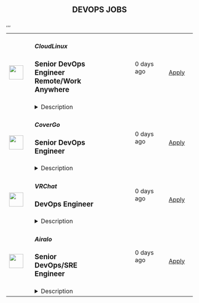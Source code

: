 <div align="center"><h2>DEVOPS JOBS</h2></div><table><tr>
                <td width="100" height="100" rowspan="2">
                    <img src="https://pbs.twimg.com/profile_images/696718028084482050/ymY3OEPk_400x400.png" width="38px" height="auto">
                </td>
                <td width="300">
                    <h5>CloudLinux</h5>
                    <h3>Senior DevOps Engineer Remote/Work Anywhere</h3>
                </td>
                <td width="300">
                    <code></code>
                </td>
                <td width="200">
                <text>0 days ago</text>
                </td>
                <td width="100" rowspan="2">
                <a href="https://apply.workable.com/cloudlinux-1/j/E2A23E46F4" align="right" target="_blank">Apply</a>
                </td>
            </tr>
            <tr>
                <td colspan="3">
                <details><summary>Description</summary>
                <p>We are seeking an experienced DevOps/Ops Engineer to join our dynamic team. The ideal candidate will be responsible for enhancing and maintaining our cloud infrastructure, monitoring systems, and CI/CD pipelines. This role involves working with a variety of technologies and platforms, including AWS, Azure, GCP, Jenkins, Linux, Ansible, Docker, Python, InfluxDB, and Grafana.<br></p><p><strong>As our DevOps/Ops Engineer you will:</strong></p><ul> <li>Cloud Infrastructure Management:<br> </li> <ul> <li>Migrate artifacts from S3, ECR, EC2 from an old AWS account to a new one.</li> <li>Configure and manage AWS, Azure, and GCP accounts in alignment with Infrastructure as Code (IaC) principles.</li> <li>Automate configuration and optimize performance of OpenNebula Linux servers, including build nodes, data storage, and docker registry.</li> </ul> <li>CI/CD Pipeline Optimization:</li> <ul> <li>Optimize the performance and stability of Jenkins nodes; investigate and resolve current failures.</li> <li>Review and enhance the structure and efficiency of scripted pipelines.</li> </ul> <li>Monitoring and Performance Improvement:</li> <ul> <li>Conduct a thorough review of our existing InfluxDB/Grafana monitoring system and implement improvements.</li> <li>Optimize Docker files to reduce size and enhance efficiency.</li> <li>Expertise in Linux performance optimization.</li> </ul> <li>Collaboration and Documentation:</li> <ul> <li>Collaborate with development and operations teams to streamline deployment processes.</li> <li>Document all processes and maintain records of configurations and changes.</li> </ul> </ul><p><strong>In your first 180 days you will.</strong>..</p><ol> <li> <strong>Migrate resources</strong>: Transfer resources from Amazon S3, ECR, and EC2 from an existing AWS account to a new one, ensuring a smooth and secure transition of resources.</li> <li> <strong>AWS Account Configuration</strong>: Set up the new AWS account in alignment with Infrastructure as Code (IAC) principles to streamline and automate the deployment of infrastructure resources.</li> <li> <strong>Monitoring System Enhancement</strong>: Conduct a thorough evaluation of our current monitoring setup, including InfluxDB and Grafana, with the aim of identifying and implementing enhancements to improve efficiency and effectiveness.</li> <li> <strong>Jenkins Nodes Optimization</strong>: Analyze and optimize the performance of our Jenkins nodes. Investigate and resolve existing issues to enhance node reliability and stability.</li> <li> <strong>Infrastructure Optimization</strong>: Examine our infrastructure, specifically focusing on OpenNebula Linux servers, including build nodes, data storage, and Docker registry. Automate configuration processes and implement performance improvements.</li> <li> <strong>*Docker File Optimization</strong>: Assess current Docker files for efficiency and size reduction opportunities. Implement strategies to streamline and minimize Docker image sizes without compromising functionality.</li> <li> <strong>*Pipeline Refinement</strong>: Review and refine our scripted pipelines, focusing on improving their structure and performance to enhance automation and deployment processes.</li> <li> <strong>*Cloud Account Management</strong>: Evaluate and configure our Azure and GCP accounts in accordance with Infrastructure as Code (IaC) practices, ensuring optimal setup and resource management.</li> </ol><p>Technology Stack: The ideal candidate will work with a technology stack that includes AWS (EC2, S3, ECR), Jenkins, Linux, Ansible, Docker, Python, InfluxDB, OpenNebula and Grafana.<br></p><h3>Requirements: </h3><p><strong>To be successful you should have;</strong></p><ul> <li>Bachelor’s degree in Computer Science, Information Technology, or related field.</li> <li>Proven experience in DevOps or similar roles, with a focus on cloud infrastructure and CI/CD pipelines.</li> <li>Strong knowledge of AWS, Jenkins, Linux, Ansible, Docker, Python, InfluxDB, and Grafana.</li> <li>Experience with Azure and GCP is highly desirable.</li> <li>Demonstrated experience in Linux performance optimization.</li> <li>Strong problem-solving skills and ability to work under pressure.</li> <li>Excellent communication and teamwork abilities.</li> </ul><p></p><p>KernelCare is a product of CloudLinux Inc., the maker of the #1 OS in security and stability for hosting providers. KernelCare, a live kernel patching service provides security patches and bug fixes for a range of popular Linux kernels that can be installed without rebooting the system. &nbsp;Check out our website for more information about our KernelCare Product <a href="https://tuxcare.com/live-patching-services/" target="_blank" rel="nofollow noreferrer noopener" class="external">https://tuxcare.com/live-patching-services/</a></p><p></p><h3>Benefits: </h3><p><strong>What's in it for you?</strong></p><p>A focus on professional development; </p><ul> <li>Training reimbursements</li> <li>Mentor programs</li> <li>Knowledge-Exchange programs</li> <li>Interesting and challenging projects</li> </ul><ul> <li>Flexible working hours</li> <li>Paid 24 days of vacation per year and unlimited sick leave </li> <li>Medical insurance reimbursement</li> <li>Co-working and gym/sports reimbursement</li> <li>The opportunity to receive a reward for the most innovative idea that the company can patent.</li> </ul><em>By applying for this position, you agree with </em><a href="https://cloudlinux.com/privacy-policy" rel="nofollow noreferrer noopener" class="external"><em>Cloudlinux Privacy Policy</em></a><em> and give us your consent to maintain and process your personal data with this respect. Please read our Privacy Policy for more information.</em>
                </details>
                </td>
            </tr>,<tr>
                <td width="100" height="100" rowspan="2">
                    <img src="https://pbs.twimg.com/profile_images/1382655628523364355/MWPIbbID_400x400.jpg" width="38px" height="auto">
                </td>
                <td width="300">
                    <h5>CoverGo</h5>
                    <h3>Senior DevOps Engineer</h3>
                </td>
                <td width="300">
                    <code></code>
                </td>
                <td width="200">
                <text>0 days ago</text>
                </td>
                <td width="100" rowspan="2">
                <a href="https://apply.workable.com/covergo/j/41478A85C3" align="right" target="_blank">Apply</a>
                </td>
            </tr>
            <tr>
                <td colspan="3">
                <details><summary>Description</summary>
                <p><strong>Top 3 Reasons To Join Us</strong></p><ul> <li>Competitive Salary</li> <li>100% Remote</li> <li>Working on the latest tech for the Insurtech Market Leader</li> </ul><p><strong>About Us</strong></p><p>At CoverGo, our mission is to empower all insurance companies to make insurance 100% digital and accessible to everyone.</p><ul> <li>We are a leading global no-code insurance platform for health, life, and P&amp;C</li> <li>We’re the winner of the Insurtech of the Year in all of Asia and other awards globally</li> <li>We work with insurance enterprise clients such as AXA, Bupa, MSIG, Dai-ichi, Bank of China Group Insurance, and many more</li> <li>We're an international, diverse team of over 120 people with 30 nationalities and team members working remotely from all over the world</li> <li>We are fully funded and backed by reputable VC funds and strategic institutional investors</li> <li>We have a global presence in Asia, EMEA and the Americas</li> <li>We’ve grown our annualized revenue by over 30x since January 2021</li> <li>We’re constantly working towards making CoverGo a workplace that you love coming to. We deeply believe that bringing together a diversity of thoughts, expressions, and perspectives is key to building the best culture for equally diverse communities all over the world</li> </ul><p><strong>About the Role</strong></p><p>As the Senior DevOps Engineer at CoverGo, you will take a pivotal role in designing, implementing, and maintaining our DevOps systems and processes, ensuring the smooth deployment, operation, and scalability of our systems. You will focus on enhancing the efficiency and security of our IT infrastructure and guide the design, automation, and deployment of software changes, ensuring continuous, secure, and bug-free delivery. Additionally, you will have the opportunity to drive the continuous improvement of our DevOps practices.</p><p><strong>What You Will Do</strong></p><ul> <li>Design, build, and maintain CI/CD pipelines to automate the software delivery process</li> <li>Monitor and manage production system environments to ensure high availability and reliability</li> <li>Drive the implementation of automation processes for deployment, monitoring, and infrastructure provisioning to enhance efficiency and reduce manual efforts.</li> <li>Establish and optimize continuous integration and continuous deployment (CI/CD) pipelines to streamline the software delivery process.</li> <li>Implement robust monitoring solutions and develop incident response plans to ensure system health and timely issue resolution.</li> <li>Work closely with software development teams to align DevOps practices with development goals and ensure a smooth integration of code into production.</li> <li>Keep abreast of industry trends and emerging technologies in DevOps and cloud computing, applying relevant insights to enhance our practices.</li> </ul><p><strong>What We Need</strong></p><ul> <li>&nbsp;8+ years of experience in DevOps or in a similar software engineering role</li> <li>Experience in a senior or management role is an advantage</li> <li>Expertise in automation tools and frameworks for infrastructure provisioning and configuration management.</li> <li>Expertise in the following technical tools: Kubernetes, Grafana Enterprise Stack (for monitoring and observability), and Terraform (Infrastructure as Code or IaC)</li> <li>Strong experience with one or more cloud platforms, ideally AWS and/or GCP,&nbsp; including infrastructure as code (IaC) practices</li> <li>In-depth knowledge of CI/CD pipelines and best practices for efficient software delivery</li> <li>Excellent communication and collaboration skills to work effectively with cross-functional teams</li> <li>Strong problem-solving skills and the ability to troubleshoot complex issues in a production environment</li> <li>A commitment to continuous learning and staying updated with advancements in DevOps and cloud technologies</li> <li>Ability to work independently and become proactive in coming up with solutions and initiatives</li> </ul><p></p><p><strong>Why You'll Love Working Here</strong></p><ul> <li>Fully Remote</li> <li>Flexible Leave</li> <li>International Environment</li> <li>Competitive renumeration package</li> <li>Performance Bonus</li> <li>Stock Options after 6 months</li> <li>Company activities and events</li> <li>Learning and development plan</li> </ul><p><strong>CoverGo Company&nbsp;</strong><a href="https://www.youtube.com/watch?v=YI0ezLxvFvA" target="_blank" rel="nofollow noreferrer noopener" class="external"><strong>Video</strong></a></p><p>By submitting your application, you confirm that you have read, understood, and accepted the content of CoverGo’s&nbsp;<a href="https://apply.workable.com/covergo/gdpr_policy?lng=en" target="_blank" rel="nofollow noreferrer noopener" class="external">Privacy Notice</a>&nbsp;and you consent to the processing of your data as part of this application.</p><h3>Requirements: </h3><h3>Benefits: </h3>
                </details>
                </td>
            </tr>,<tr>
                <td width="100" height="100" rowspan="2">
                    <img src="https://pbs.twimg.com/profile_images/1719900921793003520/qPc3pV09_400x400.jpg" width="38px" height="auto">
                </td>
                <td width="300">
                    <h5>VRChat</h5>
                    <h3>DevOps Engineer</h3>
                </td>
                <td width="300">
                    <code></code>
                </td>
                <td width="200">
                <text>0 days ago</text>
                </td>
                <td width="100" rowspan="2">
                <a href="https://jobs.lever.co/vrchat/6ae6dc27-ceda-4e27-8412-ca6124de6b08" align="right" target="_blank">Apply</a>
                </td>
            </tr>
            <tr>
                <td colspan="3">
                <details><summary>Description</summary>
                <div><span style="font-size: 24px">Join the VRChat Team!</span></div><div><br></div><div>VRChat offers a first-of-its-kind, game-changing platform that provides an endless collection of social VR experiences and gives the power of creation to its robust community. With over 250,000 worlds and growing, VRChat’s vision is to allow users to bring their imaginations to life and help shape the metaverse anywhere in the world on any device. VRChat has raised $100M to date with the support of investors Makers Fund, Anthos Capital and HTC and is building out a strong team to achieve hyper-growth in the coming years.</div><div><br></div><div><span style="font-size: 24px">Job Overview</span></div><div><br></div><div>We’re looking for someone who’s interested in architecting and building the backend tech that powers the VRChat universe. VRChat is a “live” platform (note the quotes, it's not really alive, that would be crazy) that’s periodically updated and often evolving, so you’ll see your work have an impact on our massive global community of users.</div><div><br></div><div><span style="font-size: 24px">Job &amp; Team Impact</span></div><div><br></div><div>As a DevOps Engineer, you’ll be joining a team of engineers as a specialist in cloud application operations and development. Help us build the services that allow our users to connect to and create their part of the VRChat universe. If you’re interested in keeping the machinery behind the scenes humming and finely tuned, then this role could be right up your alley.</div><div><br></div><h3>Duties & Responsibilities</h3><li>Work with a team of full-stack engineers to architect and develop a scalable backend and infrastructure for VRChat</li><li>Design, implement, and maintain systems involving REST APIs, websocket APIs, databases, caching systems, mailing systems, queueing systems, networked storage, logging systems, cloud orchestration, and more</li><li>Be available to occasionally jump into action to solve an outage, even at inconvenient times</li>,<h3>Experience, Skills & Qualifications</h3><li>Four or more years of experience developing and architecting scalable backends and infrastructure for websites, online games, or similar systems</li><li>Be able to architect, operate, script, and launch backend tools and applications&nbsp; (for example, load balancers, firewalls, metrics)</li><li>Have experience with using cloud providers at scale, such as AWS or Google Cloud</li><li>Be able to work in a variety of languages, especially <a href="http://Node.js" class="postings-link">Node.js</a>, Lua, Go, and C#</li><li>Is Terraform a language? Or a platform? Or a product? Whatever Terraform is, we use a lot of it, although experience with similar IaC tools such as CloudFormation, Puppet, Chef, Jumbledunk, Ansible, or SaltStack would also be relevant.</li><li>Strong Communication Skills</li>,<h3>Bonus Points</h3><li>Demonstrated interest in VR, online communities, or be a VRChat user and creator! Knowing how our platform and community works will be helpful for this role.</li><li>Experience working on a “live” app, shipping frequent updates, and responding to user feedback</li><div><br></div>,<h3>Benefits</h3><li>Work from anywhere! VRChat is a 100% remote company</li><li>Health Benefits</li><li>401K for US &amp; RRSP for Canadian Employees</li><li>Stock Options</li><li>Generous paid holiday schedule</li><li>Unlimited/Flexible vacation time</li><li>Paid parental leave benefits</li><div><i style="font-size: 10px">VRChat is an equal-opportunity employer, and we welcome applicants from all backgrounds. VRChat fosters a diverse, creative, and collaborative environment where anyone can contribute to any of the ongoing projects or direction of the roadmap at any time.&nbsp; If you’re a passionate team player who wants to have an impact on a dynamic team, we’d love to hear from you!</i></div>
                </details>
                </td>
            </tr>,<tr>
                <td width="100" height="100" rowspan="2">
                    <img src="https://lever-client-logos.s3.us-west-2.amazonaws.com/55028a36-609c-479c-9553-d4689ff2dd8c-1669620566663.png" width="38px" height="auto">
                </td>
                <td width="300">
                    <h5>Airalo</h5>
                    <h3>Senior DevOps/SRE Engineer</h3>
                </td>
                <td width="300">
                    <code></code>
                </td>
                <td width="200">
                <text>0 days ago</text>
                </td>
                <td width="100" rowspan="2">
                <a href="https://jobs.lever.co/airalo/bb8cb1a8-de8b-40bb-989f-d60f3b674e19" align="right" target="_blank">Apply</a>
                </td>
            </tr>
            <tr>
                <td colspan="3">
                <details><summary>Description</summary>
                <div><b>About Airalo</b></div><div>Alo! Airalo is the world’s first eSIM store that helps people connect in over 200+ countries and regions across the globe. We are building the next digital service that revolutionizes the telecom industry. We are a travel-tech company and an equal-opportunity environment that values and executes diversity, inclusion, and equity. Our team is spread across 40+ countries and six continents. What glues us together is our commitment to changing the way you connect<span style="font-size: 13.3333px">. </span></div><div><br></div><div><b>About you</b></div><div>We hope that you care deeply about the quality of your work, the intrinsic worth of tasks, and the success of your team. You are self-disciplined and do not require micromanagement in terms of your skillset and work ethic. You do your best to flourish as an individual every day while working hard to foster a collaborative team environment. You believe in the importance of being — and staying — authentic, honest, positive, and kind. You are a good interlocutor with clear and concise communication. You are able to manage multiple projects, have an analytical mind, pay keen attention to detail, and love to get your hands dirty. You are cognizant, tolerant, and welcoming of vulnerabilities and cultural differences.</div><div><br></div><div><b>About the Role</b></div><div><b>Position</b>: Full-time / Employee</div><div><b>Location:</b>&nbsp;Remote-first </div><div><b>Benefits:</b>&nbsp;Health Insurance, work-from-anywhere stipend, annual wellness &amp; learning credits, annual all-expenses-paid company retreat in a gorgeous destination &amp; other benefits</div><div><br></div><div>We are looking for an experienced DevOps Engineer to join our growing development team. We welcome talented, passionate, innovative, result-oriented professionals who are highly skilled in AWS, Docker, CI/CD design and development, configuration management.</div><h3>Responsibilities include, but are not limited to:</h3><li>Drive continuous improvement, continuous delivery, and lean practices within the team</li><li>Maintain and develop existing cloud infrastructure</li><li>Ensures a high level of end-user satisfaction by advocating and implementing practices, metrics and monitoring tools with a user perspective in mind</li><li>Improve observability of existing systems</li><li>Implement automation, testing and deployment pipelines (CI/CD)</li><li>Improve monitoring that alerts on anomalies rather than incidents, and infrastructure-as-code</li><li>Own the reliability and security of cloud infrastructure and services</li><li>Participate in system design consulting, platform management, and capacity planning</li><li>Be on an on-call (PagerDuty) rotation to respond to incidents that impact availability.</li>,<h3>Must-haves:</h3><li>Bachelor’s degree in Computer Engineering or a similar discipline.</li><li>5+ years of experience as DevOps Engineer.</li><li>5+ years of experience in Linux administration.</li><li>3+ years of experience with AWS services including strong knowledge in container orchestration.</li><li>Strong experience with Observability tools - logging/monitoring/alerting solutions.</li><li>Experience with CI/CD tools such as GitHub Actions, BitBucket CI/CD.</li><li>Experience with Configuration Management tools.</li><li>Comfortable with messaging systems (RabbitMQ, Kafka)</li><li>Experience and interest in infrastructure as a code approach (Terraform).</li><li>Strong development skills in scripting/programming language (Python, Bash, etc).</li><li>Experience in operating and automating Linux based systems.</li><li>Knowledge of distributed systems and microservices architecture.</li><li>Team player and open to new ideas.</li><li>Good communication skills and fluency in English.</li>,<h3>Good to haves:</h3><li>Prior experience with Scrum and other agile methods.</li><li>Prior work experience in telecommunications.</li><li>Knowledge of eSIM and GSMA related technologies and services.</li><div>If you are interested in this position, <b>please apply via the link.</b></div><div><br></div><div><i>We sincerely thank all applicants in advance for submitting their interest in this opportunity with Airalo. </i></div>
                </details>
                </td>
            </tr></table>